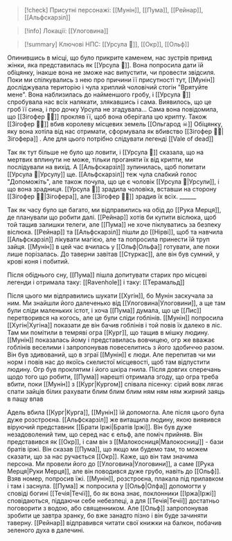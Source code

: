 > [!check] Присутні персонажі: [[Мунін]], [[Пума]], [[Рейнар]], [[Альфскарзіл]]

> [!info] Локації: [[Улоговина]]

> [!summary] Ключові НПС: [[Урсула 👻]], [[Окр]], [[Ольф]]

Опинившись в місці, що було прикрите каменем, нас зустрів привид жінки, яка представилась як [[Урсула 👻]]. Вона попросила дати їй обіцянку, інакше вона не зможе нас випустити, чи провести звідсиля. 
Поки ми спілкувались з нею про причини її присутності тут, [[Мунін]] досліджувала територію і чула хриплий чоловічий стогін "Врятуйте мене". Вона наблизилась до найменшого гробу, і [[Урсула 👻]] спробувала нас всіх налякати, злякавшись і сама. Виявилось, що це гроб її сина, і про дочку Урсула не згадувала... 
Сама вона повідомила, що [[Зігофер 🧟‍♂️]] прокляв її, щоб вона оберігала цю крипту. Також [[Зігофер 🧟‍♂️]] вбив королеву місцевих земель [[Ольгарод ☠]]
Обіцянку, яку вона хотіла від нас отримати, сформувала як вбивство [[Зігофер 🧟‍♂️|Зігофера]] . Але для цього потрібно слідувати легенді [[Vale of dead]]

Так як тут більше не було що ловити, і [[Урсула 👻]] сказала, що на мертвих вплинути не може, тільки проганяти їх від крипти, ми послідували на вихід. А [[Альфскарзіл]] зупинилась, щоб попитати [[Урсула 👻|Урсулу]] ще.  [[Альфскарзіл]] теж чула слабкий голос "Допоможіть", але також почула, що це є чоловік [[Урсула 👻|Урсули]], і що вона зрадниця. [[Урсула 👻]] зрадила чоловіка, вставши на сторону [[Зігофер 🧟‍♂️|Зігофера]], але [[Зігофер 🧟‍♂️]] зрадив їх всіх.  ______

Так як часу було ще багато, ми відправились на обід до [[Рука Мерця]], де планували що робити далі. [[Рейнар]] хотів би купити віслюка, щоб той тащив залишки телеги, але [[Пума]] не хоче піклуватись за безпеку віслюка.
[[Рейнар]] та [[Альфскарзіл]] пішли до [[Нірві]], щоб та навчила [[Альфскарзіл]] лікувати магією, але та попросила принести їй труп зайця.
[[Мунін]] в цей час вчилась у [[Ольф|Ольфа]] готувати, але поки лише порізалась.
До таверни завітав [[Стуркас]], але він був сумний, у крові коня і побитий. 

Після обіднього сну, [[Пума]] пішла допитувати старих про місцеві легенди і отримала таку: [[Ravenhole]]
і таку:  [[Терамальд]]

Після цього ми відправились шукати [[Хугін]], бо Мунін заскучала за ним. Ми знайшли його далеченько від [[Улоговина|Улоговини]], а ще там були сліди маленьких істот, і хоча [[Пума]] думала, що це [[Лис]] перетворився на когось, але це були сліди гоблінів. [[Мунін]] попросила [[Хугін|Хугіна]] показати де він бачив гоблінів і той повів їх далеко в ліс. Там ми помітили в темряві огра [[Кург]], що тащив в мішку людину. 
[[Мунін]] показалась йому і представилась вовчицею, огр же вважає гоблінів веселими і запропонував повеселитись з його здобиччю разом. Він був здивований, що в зграї [[Мунін]] є люди. Але перепитав чи ми норм і повів нас до якоїсь скелистої місцевості, щоб там відпустити людину. Огр був проклятим і його шкіра гнила. 
Після довгих сперечань щодо того що робити, [[Пума]] нарешті отримала згоду, що огра треба вбити, поки [[Мунін]] з [[Кург|Кургом]] співала пісенку:
сірий вовк лягає спати
зайців білих рахувати
блим блим блим
ням ням ням
жирний заяць в пащу впав

Адель вбила [[Кург|Курга]], [[Мунін]] їй допомогла. Але після цього була дуже розстроєна. [[Альфскарзіл]] же витащила людину, якою виявився віруючий представник [[Брати Іржі|Братів Іржі]]. Він був дуже незадоволений тим, що серед нас є ельф, але поміч прийняв. Він представився як [[Окр]], і сам він з [[Малокосниця|Малокосниці]] - бази братів іржі.  Він сказав [[Пума]], що якщо ми будемо там, то можем сказати, що за нас ручається [[Окр]]. Каже, що він там значима персона.
Ми провели його до [[Улоговина|Улоговини]], а саме [[Рука Мерця|Руки Мерця]], але він поводився дуже грубо, навіть до [[Ольф]]. Взяв номер, попросив їжі.
[[Мунін]], розстроєна, плакала під прилавком і там і заснула. [[Пума]] ж попросила у [[Ольф|Олфа]] допомогти у сповіді богині [[Течія|Течії]], бо як вона знає, поклонники [[Іржа|Іржі]] сповідаються, піддаючи себе небезпеці, а для [[Течія|Течії]] достатньо поговорити з водою, або священником. Але [[Ольф]] запропонував зробити це завтра зранку, бо вже занадто пізно і він буде зачиняти таверну. [[Рейнар]] відправився читати свої книжки на балкон, побачив зеленого духа в далечині.
